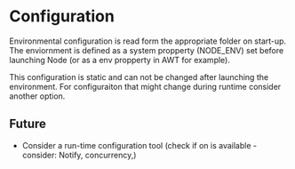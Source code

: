 # Configuration #

Environmental configuration is read form the appropriate folder on start-up.  The enviornment is defined as a system propperty (NODE_ENV) set before launching Node (or as a env propperty in AWT for example).

This configuration is static and can not be changed after launching the environment.  For configuraiton that might change during runtime consider another option.

## Future ##
* Consider a run-time configuration tool (check if on is available - consider: Notify, concurrency,)
